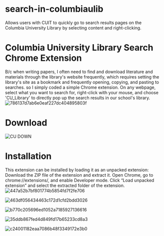 # search-in-columbiaulib
Allows users with CUIT to quickly go to search results pages on the Columbia University Library by selecting content and right-clicking.
# Columbia University Library Search Chrome Extension
B/c when writing papers, I often need to find and download literature and materials through the library's website frequently, which requires setting the library's site as a bookmark and frequently opening, copying, and pasting to searches. so I simply coded a simple Chrome extension.
On any webpage, select what you want to search for, right-click with your mouse, and choose 'CU_Library' to directly pop up the search results in our school's library.
![786137d7ab6e0eaf227dc404895803f](https://github.com/R8yc/search-in-columbiaulib/assets/148554352/7e9ecb4d-72a3-4453-97da-357e087c34f7)
# Download
![CU DOWN](https://github.com/R8yc/search-in-columbiaulib/assets/148554352/5086a42b-be6e-44e0-a0ef-ae4acff10db5)
# Installation
This extension can be installed by loading it as an unpacked extension:
Download the ZIP file of the extension and extract it.
Open Chrome, go to chrome://extensions/, and enable Developer mode.
Click “Load unpacked extension” and select the extracted folder of the extension.
![447a52b7bf801774b5854fd7f2fe706](https://github.com/R8yc/search-in-columbiaulib/assets/148554352/3e34f322-14af-4f67-abf3-193a7f53c6a5)

![463df056434463c172d1cfd2bdd3026](https://github.com/R8yc/search-in-columbiaulib/assets/148554352/8b54d25a-c1a7-43c3-869c-384a0ed7ab5a)

![b770c205696ed1052a7185927136616](https://github.com/R8yc/search-in-columbiaulib/assets/148554352/a0359f8f-c79f-4d25-a1bc-5361832b3a7c)

![35ddb867fed4d849fd17b65233cd8a3](https://github.com/R8yc/search-in-columbiaulib/assets/148554352/1ce56d17-4c28-4fca-84bc-208b404aff9e)

![c24001182eaa7086b48f3349172e3b0](https://github.com/R8yc/search-in-columbiaulib/assets/148554352/4a9abc02-817d-4ff7-b041-92f871aed944)
